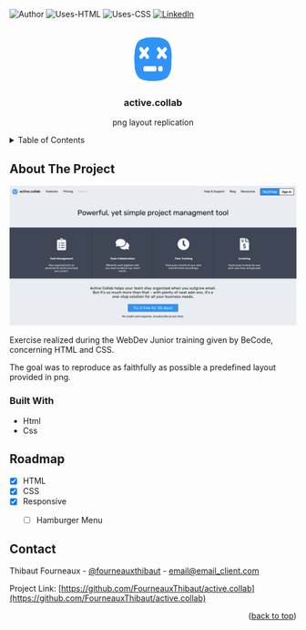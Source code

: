 <!-- PROJECT SHIELDS -->
![Author](https://img.shields.io/badge/Author-FourneauxThibaut-important?style=for-the-badge)
![Uses-HTML](https://img.shields.io/badge/USES-HTML-important?style=for-the-badge)
![Uses-CSS](https://img.shields.io/badge/USES-CSS-important?style=for-the-badge)
[![LinkedIn](https://img.shields.io/badge/Linkedin-gray?style=for-the-badge&logo=linkedin)](https://www.linkedin.com/in/fourneaux-thibaut/)

<!-- PROJECT LOGO -->
<br />
<div align="center">
  <a href="https://github.com/github_username/repo_name">
    <img src="./assets/storage/Logo.svg" alt="Logo" width="80" height="80">
  </a>

<h3 align="center">active.collab</h3>

  <p align="center">
    png layout replication
  </p>
</div>



<!-- TABLE OF CONTENTS -->
<details>
  <summary>Table of Contents</summary>
  <ol>
    <li>
      <a href="#about-the-project">About The Project</a>
      <ul>
        <li><a href="#built-with">Built With</a></li>
      </ul>
    </li>
    <li><a href="#roadmap">Roadmap</a></li>
    <li><a href="#contact">Contact</a></li>
  </ol>
</details>



<!-- ABOUT THE PROJECT -->
## About The Project

[![active.collab](./assets/storage/Screenshot.png)](https://fourneauxthibaut.github.io/active.collab/)

Exercise realized during the WebDev Junior training given by BeCode, concerning HTML and CSS.

The goal was to reproduce as faithfully as possible a predefined layout provided in png.



### Built With

* Html
* Css


<!-- ROADMAP -->
## Roadmap

- [x] HTML
- [x] CSS
- [x] Responsive
    - [ ] Hamburger Menu


<!-- CONTACT -->
## Contact

Thibaut Fourneaux - [@fourneauxthibaut](http://thibaut-fourneaux.be/) - email@email_client.com

Project Link: [https://github.com/FourneauxThibaut/active.collab](https://github.com/FourneauxThibaut/active.collab)

<p align="right">(<a href="#top">back to top</a>)</p>
